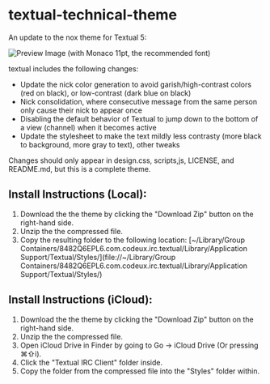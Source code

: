 textual-technical-theme
=======================

An update to the nox theme for Textual 5:

![Preview Image](http://i.imgur.com/g4iT8LV.png)
(with Monaco 11pt, the recommended font)

textual includes the following changes:
* Update the nick color generation to avoid garish/high-contrast colors (red on black), or low-contrast (dark blue on black)
* Nick consolidation, where consecutive message from the same person only cause their nick to appear once
* Disabling the default behavior of Textual to jump down to the bottom of a view (channel) when it becomes active
* Update the stylesheet to make the text mildly less contrasty (more black to background, more gray to text), other tweaks

Changes should only appear in design.css, scripts,js, LICENSE, and README.md, but this is a complete theme.

## Install Instructions (Local):  
1. Download the the theme by clicking the "Download Zip" button on the right-hand side.  
2. Unzip the the compressed file.   
3. Copy the resulting folder to the following location: [~/Library/Group Containers/8482Q6EPL6.com.codeux.irc.textual/Library/Application Support/Textual/Styles/](file://~/Library/Group Containers/8482Q6EPL6.com.codeux.irc.textual/Library/Application Support/Textual/Styles/)
   
## Install Instructions (iCloud):  
1. Download the the theme by clicking the "Download Zip" button on the right-hand side.  
2. Unzip the the compressed file.  
3. Open iCloud Drive in Finder by going to Go -> iCloud Drive (Or pressing ⌘⇧i).  
4. Click the "Textual IRC Client" folder inside.   
5. Copy the folder from the compressed file into the "Styles" folder within.   

